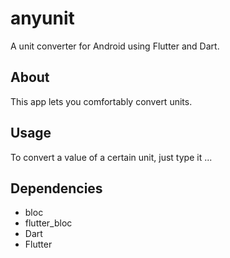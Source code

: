 # anyunit

A unit converter for Android using Flutter and Dart.

## About

This app lets you comfortably convert units.

## Usage

To convert a value of a certain unit, just type it ...

## Dependencies

+ bloc
+ flutter_bloc
+ Dart
+ Flutter